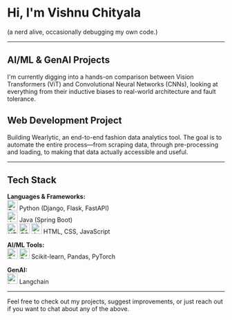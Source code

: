 # Hi, I'm Vishnu Chityala

(a nerd alive, occasionally debugging my own code.)

---

## AI/ML & GenAI Projects
I'm currently digging into a hands-on comparison between Vision Transformers (ViT) and Convolutional Neural Networks (CNNs), looking at everything from their inductive biases to real-world architecture and fault tolerance.

## Web Development Project
Building Wearlytic, an end-to-end fashion data analytics tool. The goal is to automate the entire process—from scraping data, through pre-processing and loading, to making that data actually accessible and useful.

---

## Tech Stack

**Languages & Frameworks:**  
<img src="https://cdn.jsdelivr.net/gh/devicons/devicon/icons/python/python-original.svg" width="24" alt="Python"/> Python (Django, Flask, FastAPI)  
<img src="https://cdn.jsdelivr.net/gh/devicons/devicon/icons/java/java-original.svg" width="24" alt="Java"/> Java (Spring Boot)  
<img src="https://cdn.jsdelivr.net/gh/devicons/devicon/icons/html5/html5-original.svg" width="24" alt="HTML"/> <img src="https://cdn.jsdelivr.net/gh/devicons/devicon/icons/css3/css3-original.svg" width="24" alt="CSS"/> <img src="https://cdn.jsdelivr.net/gh/devicons/devicon/icons/javascript/javascript-original.svg" width="24" alt="JavaScript"/> HTML, CSS, JavaScript

**AI/ML Tools:**  
<img src="https://cdn.jsdelivr.net/gh/devicons/devicon/icons/pandas/pandas-original.svg" width="24" alt="Pandas"/> <img src="https://cdn.jsdelivr.net/gh/devicons/devicon/icons/pytorch/pytorch-original.svg" width="24" alt="PyTorch"/> Scikit-learn, Pandas, PyTorch

**GenAI:**  
<img src="https://raw.githubusercontent.com/hwchase17/langchain/master/docs/static/img/favicon.ico" width="24" alt="Langchain"/> Langchain

---

Feel free to check out my projects, suggest improvements, or just reach out if you want to chat about any of the above.
